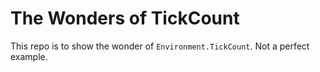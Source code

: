 # The Wonders of TickCount

This repo is to show the wonder of `Environment.TickCount`.
Not a perfect example.